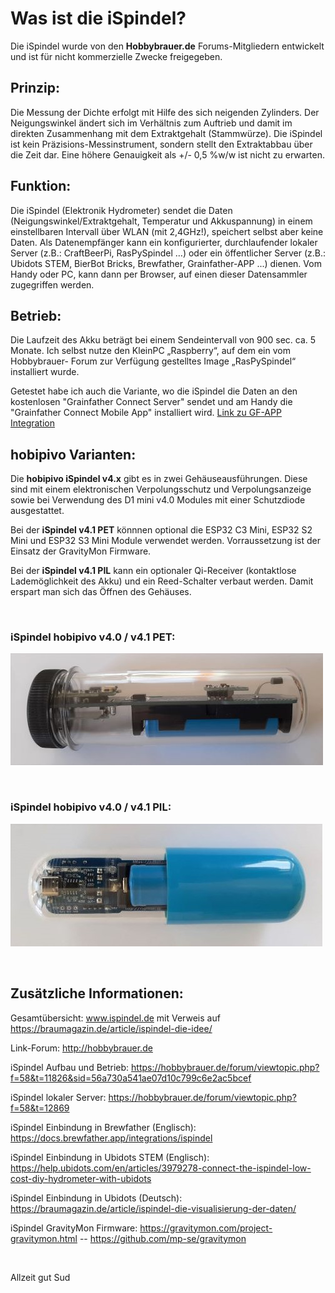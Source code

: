 # Was ist die iSpindel?

Die iSpindel wurde von den **Hobbybrauer.de** Forums-Mitgliedern entwickelt und ist für nicht kommerzielle Zwecke freigegeben.

## Prinzip:

Die Messung der Dichte erfolgt mit Hilfe des sich neigenden Zylinders. Der Neigungswinkel ändert sich im Verhältnis zum Auftrieb und damit im direkten Zusammenhang mit dem 
Extraktgehalt (Stammwürze). Die iSpindel ist kein Präzisions-Messinstrument, sondern stellt den Extraktabbau über die Zeit dar. Eine höhere Genauigkeit als +/- 0,5 %w/w ist
nicht zu erwarten.

## Funktion:

Die iSpindel (Elektronik Hydrometer) sendet die Daten (Neigungswinkel/Extraktgehalt, Temperatur und Akkuspannung) in einem einstellbaren Intervall über WLAN (mit 2,4GHz!), speichert selbst
aber keine Daten. Als Datenempfänger kann ein konfigurierter, durchlaufender lokaler Server (z.B.: CraftBeerPi, RasPySpindel …) oder ein öffentlicher Server (z.B.: Ubidots STEM, BierBot Bricks, Brewfather, Grainfather-APP ...) dienen. Vom Handy oder PC, kann dann per Browser, auf einen dieser Datensammler zugegriffen werden.

## Betrieb:

Die Laufzeit des Akku beträgt bei einem Sendeintervall von 900 sec. ca. 5 Monate. 
Ich selbst nutze den KleinPC „Raspberry“, auf dem ein vom Hobbybrauer- Forum zur Verfügung gestelltes Image „RasPySpindel“ installiert wurde.
 
Getestet habe ich auch die Variante, wo die iSpindel die Daten an den kostenlosen "Grainfather Connect Server" sendet und am Handy die "Grainfather Connect Mobile App" installiert wird. [Link zu GF-APP Integration](https://github.com/hobipivo/iSpindel/blob/main/iSpindel_GF-APP_Integration.md)

## hobipivo Varianten:

Die **hobipivo iSpindel v4.x** gibt es in zwei Gehäuseausführungen. Diese sind mit einem elektronischen Verpolungsschutz und Verpolungsanzeige sowie bei Verwendung des D1 mini v4.0 Modules mit einer Schutzdiode ausgestattet.

Bei der **iSpindel v4.1 PET** könnnen optional die ESP32 C3 Mini, ESP32 S2 Mini und ESP32 S3 Mini Module verwendet werden. Vorraussetzung ist der Einsatz der GravityMon Firmware.

Bei der **iSpindel v4.1 PIL** kann ein optionaler Qi-Receiver (kontaktlose Lademöglichkeit des Akku) und ein Reed-Schalter verbaut werden. Damit erspart man sich das Öffnen des Gehäuses. 
 
&nbsp;
### iSpindel hobipivo v4.0 / v4.1 PET:

![Text](https://github.com/hobipivo/iSpindel/blob/main/-img/iSpindel_hobipivo-v4.0-PET-500.jpg "Bild")

&nbsp;
### iSpindel hobipivo v4.0 / v4.1 PIL:

![Text](https://github.com/hobipivo/iSpindel/blob/main/-img/iSpindel_hobipivo-v4.0-PIL-500.jpg "Bild")

&nbsp;

## Zusätzliche Informationen:

Gesamtübersicht:
www.ispindel.de mit Verweis auf https://braumagazin.de/article/ispindel-die-idee/

Link-Forum:
http://hobbybrauer.de

iSpindel Aufbau und Betrieb:
https://hobbybrauer.de/forum/viewtopic.php?f=58&t=11826&sid=56a730a541ae07d10c799c6e2ac5bcef

iSpindel lokaler Server:
https://hobbybrauer.de/forum/viewtopic.php?f=58&t=12869

iSpindel Einbindung in Brewfather (Englisch):
https://docs.brewfather.app/integrations/ispindel

iSpindel Einbindung in Ubidots STEM (Englisch):
https://help.ubidots.com/en/articles/3979278-connect-the-ispindel-low-cost-diy-hydrometer-with-ubidots

iSpindel Einbindung in Ubidots (Deutsch):
https://braumagazin.de/article/ispindel-die-visualisierung-der-daten/

iSpindel GravityMon Firmware:
https://gravitymon.com/project-gravitymon.html -- 
https://github.com/mp-se/gravitymon

&nbsp;

Allzeit gut Sud

